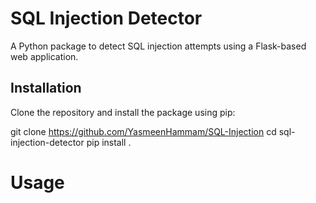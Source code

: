 # SQL Injection Detector

A Python package to detect SQL injection attempts using a Flask-based web application.

## Installation

Clone the repository and install the package using pip:

git clone https://github.com/YasmeenHammam/SQL-Injection
cd sql-injection-detector
pip install .



# Usage


